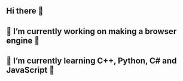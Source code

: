 ## Hi there 👋
## 🔭 I’m currently working on making a browser engine 🔭
## 🌱 I’m currently learning C++, Python, C# and JavaScript 🌱

<!--
**Laughlin005/Laughlin005** is a ✨ _special_ ✨ repository because its `README.md` (this file) appears on your GitHub profile.

Here are some ideas to get you started:

- 🔭 I’m currently working on ...
- 🌱 I’m currently learning ...
- 👯 I’m looking to collaborate on ...
- 🤔 I’m looking for help with ...
- 💬 Ask me about ...
- 📫 How to reach me: ...
- 😄 Pronouns: ...
- ⚡ Fun fact: ...
-->
